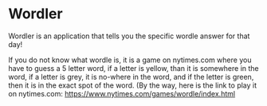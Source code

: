 # Wordler
Wordler is an application that tells you the specific wordle answer for that day!

If you do not know what wordle is, it is a game on nytimes.com where you have to guess a 5 letter word, if a letter is yellow, than it is somewhere in the word, if a letter is grey, it is no-where in the word, and if the letter is green, then it is in the exact spot of the word. (By the way, here is the link to play it on nytimes.com: https://www.nytimes.com/games/wordle/index.html

